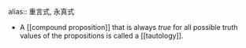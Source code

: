 alias:: 重言式, 永真式

- A [[compound proposition]] that is always *true* for all possible
  truth values of the propositions is called a [[tautology]].